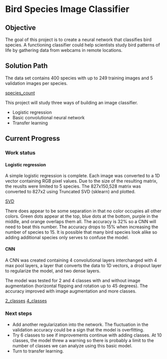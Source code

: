 # Bird Species Image Classifier

## Objective
The goal of this project is to create a neural network that classifies bird species. A functioning classifier could help scientists study bird patterns of life by gathering data from webcams in remote locations.

## Solution Path
The data set contains 400 species with up to 249 training images and 5 validation images per species.

[species_count](url)

This project will study three ways of building an image classifier.
* Logistic regression
* Basic convolutional neural network
* Transfer learning

## Current Progress
### Work status

#### Logistic regression
A simple logistic regression is complete. Each image was converted to a 1D vector containing RGB pixel values. Due to the size of the resulting matrix, the reuslts were limited to 5 species. The 827x150,528 matrix was converted to 827x2 using Truncated SVD (sklearn) and plotted.

[SVD](url)

There does appear to be some separation in that no color occupies all other colors. Green dots appear at the top, blue dots at the bottom, purple in the middle, and orange overlaps them all. The accuracy is 32% so a CNN will need to beat this number. The accuracy drops to 15% when increasing the number of species to 15. It is possible that many bird species look alike so adding additional species only serves to confuse the model.

#### CNN
A CNN was created containing 4 convolutional layers interchanged with 4 max pool layers, a layer that converts the data to 1D vectors, a dropout layer to regularize the model, and two dense layers.

The model was tested for 2 and 4 classes with and without image augmentation (horizontal flipping and rotation up to 45 degrees). The accuracy improved with image augmentation and more classes.

[2_classes](url)
[4_classes](url)

### Next steps
* Add another regularization into the network. The fluctuation in the validation accuracy could be a sign that the model is overfitting.
* Try 6 classes to see if improvements continue with adding classes. At 10 classes, the model threw a warning so there is probably a limit to the number of classes we can analyze using this basic model.
* Turn to transfer learning.
